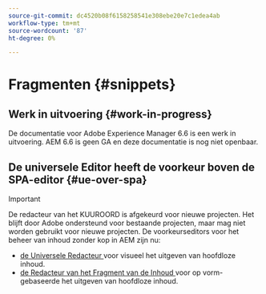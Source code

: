 ```yaml
---
source-git-commit: dc4520b08f6158258541e308ebe20e7c1edea4ab
workflow-type: tm+mt
source-wordcount: '87'
ht-degree: 0%

---
```

# Fragmenten {#snippets}

## Werk in uitvoering {#work-in-progress}

De documentatie voor Adobe Experience Manager 6.6 is een werk in uitvoering. AEM 6.6 is geen GA en deze documentatie is nog niet openbaar.

## De universele Editor heeft de voorkeur boven de SPA-editor {#ue-over-spa}

>[!IMPORTANT]
>
>De redacteur van het KUUROORD is afgekeurd voor nieuwe projecten. Het blijft door Adobe ondersteund voor bestaande projecten, maar mag niet worden gebruikt voor nieuwe projecten. De voorkeurseditors voor het beheer van inhoud zonder kop in AEM zijn nu:
>
>* [ de Universele Redacteur ](/help/sites-developing/universal-editor/introduction.md) voor visueel het uitgeven van hoofdloze inhoud.
>* [ de Redacteur van het Fragment van de Inhoud ](/help/assets/content-fragments/content-fragments-managing.md) voor op vorm-gebaseerde het uitgeven van hoofdloze inhoud.
